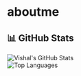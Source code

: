 # aboutme

## 📊 GitHub Stats  

![Vishal's GitHub Stats](https://github-readme-stats.vercel.app/api?username=sayyadmosin&show_icons=true&theme=tokyonight)  
![Top Languages](https://github-readme-stats.vercel.app/api/top-langs/?username=sayyadmosin&layout=compact&theme=tokyonight)
